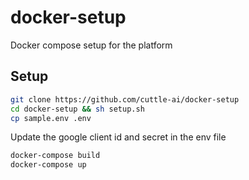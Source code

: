 # docker-setup

Docker compose setup for the platform

## Setup

```bash
git clone https://github.com/cuttle-ai/docker-setup
cd docker-setup && sh setup.sh
cp sample.env .env
```

Update the google client id and secret in the env file

```bash
docker-compose build
docker-compose up
```
